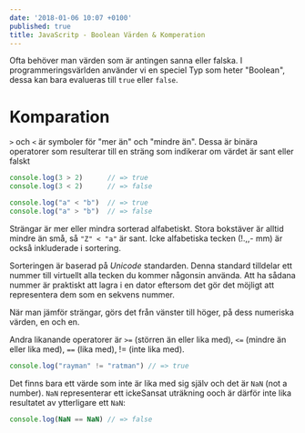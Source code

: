 ```yaml
---
date: '2018-01-06 10:07 +0100'
published: true
title: JavaScritp - Boolean Värden & Komperation
---
```

Ofta behöver man värden som är antingen sanna eller falska. I programmeringsvärlden använder vi en speciel Typ som heter "Boolean", dessa kan bara evalueras till `true` eller `false`.

# Komparation

`>` och `<` är symboler för "mer än" och "mindre än". Dessa är binära operatorer som resulterar till en sträng som indikerar om värdet är sant eller falskt

```js
console.log(3 > 2)      // => true
console.log(3 < 2)      // => false

console.log("a" < "b")  // => true
console.log("a" > "b")  // => false
```

Strängar är mer eller mindra sorterad alfabetiskt. Stora bokstäver är alltid mindre än små, så  `"Z" < "a"` är sant. Icke alfabetiska tecken (!.,,- mm) är också inkluderade i sortering.

Sorteringen är baserad på *Unicode* standarden. Denna standard tilldelar ett nummer till virtuellt alla tecken du kommer någonsin använda. Att ha sådana nummer är praktiskt att lagra i en dator eftersom det gör det möjligt att representera dem som en sekvens nummer. 

När man jämför strängar, görs det från vänster till höger, på dess numeriska värden, en och en. 

Andra likanande operatorer är `>=` (störren än eller lika med), `<=` (mindre än eller lika med), `==` (lika med), != (inte lika med).

```js
console.log("rayman" != "ratman") // => true
```

Det finns bara ett värde som inte är lika med sig själv och det är `NaN` (not a number).
`NaN` representerar ett ickeSansat uträkning ooch är därför inte lika resultatet av ytterligare ett `NaN`:

```js
console.log(NaN == NaN) // => false
```

